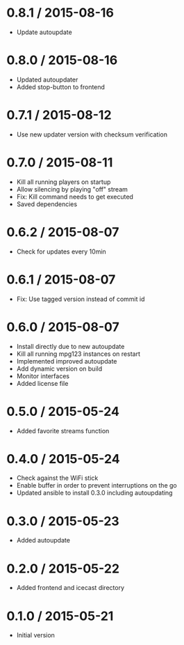 
0.8.1 / 2015-08-16
==================

  * Update autoupdate

0.8.0 / 2015-08-16
==================

  * Updated autoupdater
  * Added stop-button to frontend

0.7.1 / 2015-08-12
==================

  * Use new updater version with checksum verification

0.7.0 / 2015-08-11
==================

  * Kill all running players on startup
  * Allow silencing by playing "off" stream
  * Fix: Kill command needs to get executed
  * Saved dependencies

0.6.2 / 2015-08-07
==================

  * Check for updates every 10min

0.6.1 / 2015-08-07
==================

  * Fix: Use tagged version instead of commit id

0.6.0 / 2015-08-07
==================

  * Install directly due to new autoupdate
  * Kill all running mpg123 instances on restart
  * Implemented improved autoupdate
  * Add dynamic version on build
  * Monitor interfaces
  * Added license file

0.5.0 / 2015-05-24
==================

  * Added favorite streams function

0.4.0 / 2015-05-24
==================

  * Check against the WiFi stick
  * Enable buffer in order to prevent interruptions on the go
  * Updated ansible to install 0.3.0 including autoupdating

0.3.0 / 2015-05-23
==================

  * Added autoupdate

0.2.0 / 2015-05-22
==================

  * Added frontend and icecast directory

0.1.0 / 2015-05-21
==================

  * Initial version
